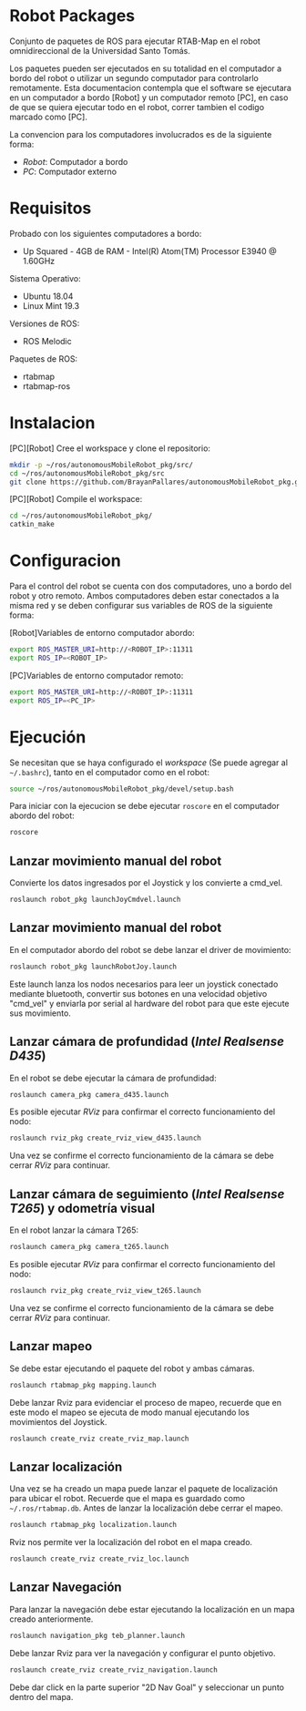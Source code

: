 #   Robot Packages

Conjunto de paquetes de ROS para ejecutar RTAB-Map en el robot omnidireccional de la Universidad Santo Tomás.

Los paquetes pueden ser ejecutados en su totalidad en el computador a bordo del robot o utilizar un segundo computador para controlarlo remotamente. Esta documentacion contempla que el software se ejecutara en un computador a bordo [Robot] y un computador remoto [PC], en caso de que se quiera ejecutar todo en el robot, correr tambien el codigo marcado como [PC].

La convencion para los computadores involucrados es de la siguiente forma:

* *Robot*: Computador a bordo
* *PC*: Computador externo

#   Requisitos

Probado con los siguientes computadores a bordo:

* Up Squared - 4GB de RAM - Intel(R) Atom(TM) Processor E3940 @ 1.60GHz

Sistema Operativo:

* Ubuntu 18.04
* Linux Mint 19.3

Versiones de ROS:

* ROS Melodic


Paquetes de ROS:

* rtabmap
* rtabmap-ros

#   Instalacion

[PC][Robot] Cree el workspace y clone el repositorio:

``` bash
mkdir -p ~/ros/autonomousMobileRobot_pkg/src/
cd ~/ros/autonomousMobileRobot_pkg/src
git clone https://github.com/BrayanPallares/autonomousMobileRobot_pkg.git
```

[PC][Robot] Compile el workspace:

``` bash
cd ~/ros/autonomousMobileRobot_pkg/
catkin_make
```



#   Configuracion

Para el control del robot se cuenta con dos computadores, uno a bordo del robot y otro remoto. Ambos computadores deben estar conectados a la misma red y se deben configurar sus variables de ROS de la siguiente forma:

[Robot]Variables de entorno computador abordo:
``` bash
export ROS_MASTER_URI=http://<ROBOT_IP>:11311
export ROS_IP=<ROBOT_IP>
```

[PC]Variables de entorno computador remoto:
``` bash
export ROS_MASTER_URI=http://<ROBOT_IP>:11311
export ROS_IP=<PC_IP>
```

# Ejecución

Se necesitan que se haya configurado el *workspace* (Se puede agregar al `~/.bashrc`), tanto en el computador como en el robot:
``` bash
source ~/ros/autonomousMobileRobot_pkg/devel/setup.bash
```

Para iniciar con la ejecucion se debe ejecutar `roscore` en el computador abordo del robot:

``` bash
roscore
```

## Lanzar movimiento manual del robot

Convierte los datos ingresados por el Joystick y los convierte a cmd_vel.

``` bash
roslaunch robot_pkg launchJoyCmdvel.launch
```


## Lanzar movimiento manual del robot

En el computador abordo del robot se debe lanzar el driver de movimiento:

``` bash
roslaunch robot_pkg launchRobotJoy.launch
```
Este launch lanza los nodos necesarios para leer un joystick conectado mediante bluetooth, convertir sus botones en una velocidad objetivo "cmd_vel" y enviarla por serial al hardware del robot para que este ejecute sus movimiento.

## Lanzar cámara de profundidad (*Intel Realsense D435*)

En el robot se debe ejecutar la cámara de profundidad:
``` bash
roslaunch camera_pkg camera_d435.launch
```
Es posible ejecutar *RViz* para confirmar el correcto funcionamiento del nodo:

``` bash
roslaunch rviz_pkg create_rviz_view_d435.launch
```
Una vez se confirme el correcto funcionamiento de la cámara se debe cerrar *RViz* para continuar.

## Lanzar cámara de seguimiento (*Intel Realsense T265*) y odometría visual

En el robot lanzar la cámara T265:

``` bash
roslaunch camera_pkg camera_t265.launch
```
Es posible ejecutar *RViz* para confirmar el correcto funcionamiento del nodo:

``` bash
roslaunch rviz_pkg create_rviz_view_t265.launch
```
Una vez se confirme el correcto funcionamiento de la cámara se debe cerrar *RViz* para continuar.

## Lanzar mapeo

Se debe estar ejecutando el paquete del robot y ambas cámaras.

``` bash
roslaunch rtabmap_pkg mapping.launch
```

Debe lanzar Rviz para evidenciar el proceso de mapeo, recuerde que en este modo el mapeo se ejecuta de modo manual ejecutando los movimientos del Joystick.

``` bash
roslaunch create_rviz create_rviz_map.launch
```
## Lanzar localización

Una vez se ha creado un mapa puede lanzar el paquete de localización para ubicar el robot. Recuerde que el mapa es guardado como `~/.ros/rtabmap.db`. Antes de lanzar la localización debe cerrar el mapeo.

``` bash
roslaunch rtabmap_pkg localization.launch
```

Rviz nos permite ver la localización del robot en el mapa creado.

``` bash
roslaunch create_rviz create_rviz_loc.launch
```

## Lanzar Navegación

Para lanzar la navegación debe estar ejecutando la localización en un mapa creado anteriormente.


``` bash
roslaunch navigation_pkg teb_planner.launch
```

Debe lanzar Rviz para ver la navegación y configurar el punto objetivo.

``` bash
roslaunch create_rviz create_rviz_navigation.launch
```
Debe dar click en la parte superior "2D Nav Goal" y seleccionar un punto dentro del mapa. 
